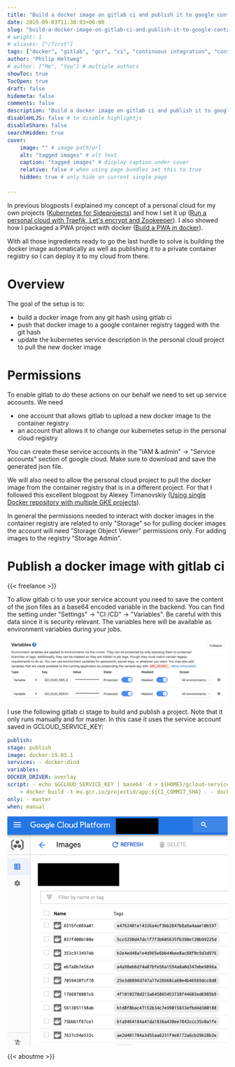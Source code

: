 ```yaml
---
title: "Build a docker image on gitlab ci and publish it to google container registry"
date: 2019-09-03T11:30:03+00:00
slug: "build-a-docker-image-on-gitlab-ci-and-publish-it-to-google-container-registry"
# weight: 1
# aliases: ["/first"]
tags: ["docker", "gitlab", "gcr", "ci", "continuous integration", "continuous deployment", "kubernetes", "devops", "personal-cloud"]
author: "Philip Heltweg"
# author: ["Me", "You"] # multiple authors
showToc: true
TocOpen: true
draft: false
hidemeta: false
comments: false
description: "Build a docker image on gitlab ci and publish it to google container registry"
disableHLJS: false # to disable highlightjs
disableShare: false
searchHidden: true
cover:
    image: "" # image path/url
    alt: "tagged images" # alt text
    caption: "tagged images" # display caption under cover
    relative: false # when using page bundles set this to true
    hidden: true # only hide on current single page

---
```


In previous blogposts I explained my concept of a personal cloud for my own projects ([Kubernetes for Sideprojects](https://rhazn.com/posts/kubernetes-for-sideprojects-hardware-is-dead/)) and how I set it up ([Run a personal cloud with Traefik, Let's encrypt and Zookeeper](https://rhazn.com/posts/run-a-personal-cloud-with-traefik-lets-encrypt-and-zookeeper/)). I also showed how I packaged a PWA project with docker ([Build a PWA in docker](https://rhazn.com/posts/build-a-progressive-web-app-in-docker-with-nginx-to-deploy-to-kubernetes-or-docker-swarm/)).

With all those ingredients ready to go the last hurdle to solve is building the docker image automatically as well as publishing it to a private container registry so I can deploy it to my cloud from there.

# Overview

The goal of the setup is to:

- build a docker image from any git hash using gitlab ci
- push that docker image to a google container registry tagged with the git hash
- update the kubernetes service description in the personal cloud project to pull the new docker image

# Permissions

To enable gitlab to do these actions on our behalf we need to set up service accounts. We need

- one account that allows gitlab to upload a new docker image to the container registry
- an account that allows it to change our kubernetes setup in the personal cloud registry

You can create these service accounts in the "IAM & admin" -> "Service accounts" section of google cloud. Make sure to download and save the generated json file.

We will also need to allow the personal cloud project to pull the docker image from the container registry that is in a different project. For that I followed this excellent blogpost by Alexey Timanovskiy ([Using single Docker repository with multiple GKE projects](https://medium.com/google-cloud/using-single-docker-repository-with-multiple-gke-projects-1672689f780c)).

In general the permissions needed to interact with docker images in the container registry are related to only "Storage" so for pulling docker images the account will need "Storage Object Viewer" permissions only. For adding images to the registry "Storage Admin".

# Publish a docker image with gitlab ci

{{< freelance >}}

To allow gitlab ci to use your service account you need to save the content of the json files as a base64 encoded variable in the backend. You can find the setting under "Settings" -> "CI /CD" -> "Variables". Be careful with this data since it is security relevant. The variables here will be available as environment variables during your jobs.

![The service account variables](/img/posts/build-a-docker-image-on-gitlab-ci-and-publish-it-to-google-container-registry/gitlab-ci-variables.png#center)

I use the following gitlab ci stage to build and publish a project. Note that it only runs manually and for master. In this case it uses the service account saved in GCLOUD_SERVICE_KEY:

```yml
publish:
stage: publish
image: docker:19.03.1
services: - docker:dind
variables:
DOCKER_DRIVER: overlay
script: - echo $GCLOUD_SERVICE_KEY | base64 -d > ${HOME}/gcloud-service-key.json - docker login -u \_json_key --password-stdin https://eu.gcr.io < ${HOME}/gcloud-service-key.json
    - docker build -t eu.gcr.io/projectid/app:${CI_COMMIT_SHA} . - docker push "eu.gcr.io/projectid/app:\${CI_COMMIT_SHA}"
only: - master
when: manual
```

![The resulting tagged images in gcr](/img/posts/build-a-docker-image-on-gitlab-ci-and-publish-it-to-google-container-registry/tagged-images.png#center)

{{< aboutme >}}

